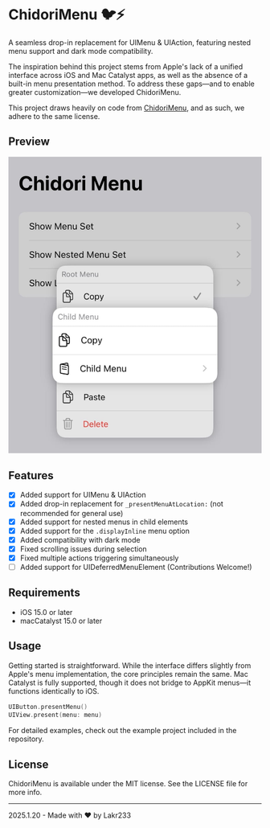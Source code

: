 # ChidoriMenu 🐦⚡️

A seamless drop-in replacement for UIMenu & UIAction, featuring nested menu support and dark mode compatibility.

The inspiration behind this project stems from Apple's lack of a unified interface across iOS and Mac Catalyst apps, as well as the absence of a built-in menu presentation method. To address these gaps—and to enable greater customization—we developed ChidoriMenu.

This project draws heavily on code from [ChidoriMenu](https://github.com/christianselig/ChidoriMenu), and as such, we adhere to the same license.

## Preview

![Screenshot](./Resources/IMG_4262.JPG)

## Features

- [x] Added support for UIMenu & UIAction
- [x] Added drop-in replacement for `_presentMenuAtLocation:` (not recommended for general use)
- [x] Added support for nested menus in child elements
- [x] Added support for the `.displayInline` menu option
- [x] Added compatibility with dark mode
- [x] Fixed scrolling issues during selection
- [x] Fixed multiple actions triggering simultaneously
- [ ] Added support for UIDeferredMenuElement (Contributions Welcome!)

## Requirements

- iOS 15.0 or later
- macCatalyst 15.0 or later

## Usage

Getting started is straightforward. While the interface differs slightly from Apple's menu implementation, the core principles remain the same. Mac Catalyst is fully supported, though it does not bridge to AppKit menus—it functions identically to iOS.

```swift
UIButton.presentMenu()
UIView.present(menu: menu)
```

For detailed examples, check out the example project included in the repository.

## License

ChidoriMenu is available under the MIT license. See the LICENSE file for more info.

---

2025.1.20 - Made with ❤️ by Lakr233
